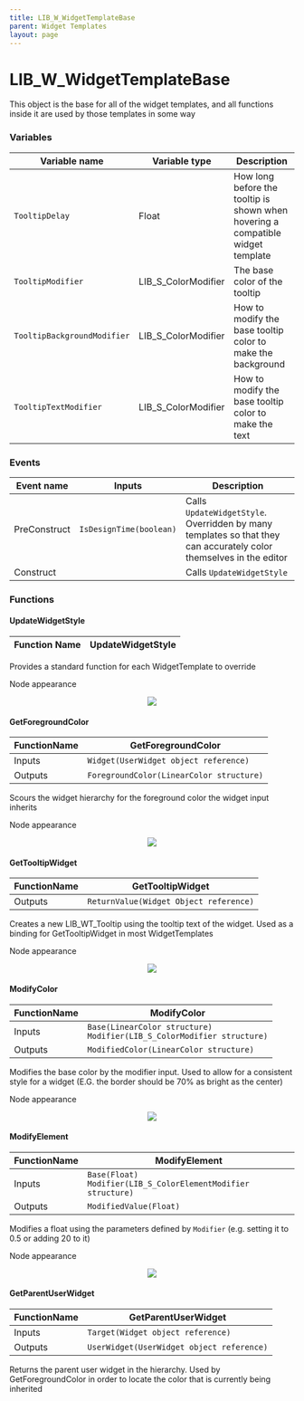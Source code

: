 ```yaml
---
title: LIB_W_WidgetTemplateBase
parent: Widget Templates
layout: page
---
```


# LIB_W_WidgetTemplateBase

This object is the base for all of the widget templates, and all functions inside it are used by those templates in some way

### Variables

| Variable name | Variable type | Description |
| --- | --- | --- |
| `TooltipDelay` | Float | How long before the tooltip is shown when hovering a compatible widget template |
| `TooltipModifier` | LIB_S_ColorModifier | The base color of the tooltip |
| `TooltipBackgroundModifier` | LIB_S_ColorModifier | How to modify the base tooltip color to make the background |
| `TooltipTextModifier` | LIB_S_ColorModifier | How to modify the base tooltip color to make the text |

### Events

| Event name | Inputs | Description |
| --- | --- | --- |
| PreConstruct | `IsDesignTime(boolean)` | Calls `UpdateWidgetStyle`. Overridden by many templates so that they can accurately color themselves in the editor |
| Construct | | Calls `UpdateWidgetStyle` |

### Functions

#### UpdateWidgetStyle

| Function Name | UpdateWidgetStyle
| --- | --- |

Provides a standard function for each WidgetTemplate to override

Node appearance
<p align="center">
<img src="https://github.com/SamsDRGMods/WikiMedia/blob/main/DRGLib/FullDocs/Objects/LIB_W_WidgetTemplateBase/UpdateWidgetStyleImage.png?raw=true">
</p>

#### GetForegroundColor

| FunctionName | GetForegroundColor |
| --- | --- |
| Inputs | `Widget(UserWidget object reference)` |
| Outputs | `ForegroundColor(LinearColor structure)` |

Scours the widget hierarchy for the foreground color the widget input inherits

Node appearance
<p align="center">
<img src="https://github.com/SamsDRGMods/WikiMedia/blob/main/DRGLib/FullDocs/Objects/LIB_W_WidgetTemplateBase/GetForegroundColorImage.png?raw=true">
</p>

#### GetTooltipWidget

| FunctionName | GetTooltipWidget |
| --- | --- |
| Outputs | `ReturnValue(Widget Object reference)` |

Creates a new LIB_WT_Tooltip using the tooltip text of the widget. Used as a binding for GetTooltipWidget in most WidgetTemplates

Node appearance
<p align="center">
<img src="https://github.com/SamsDRGMods/WikiMedia/blob/main/DRGLib/FullDocs/Objects/LIB_W_WidgetTemplateBase/GetTooltipWidgetImage.png?raw=true">
</p>

#### ModifyColor

| FunctionName | ModifyColor |
| --- | --- |
| Inputs | `Base(LinearColor structure)`</br>`Modifier(LIB_S_ColorModifier structure)` |
| Outputs | `ModifiedColor(LinearColor structure)` |

Modifies the base color by the modifier input. Used to allow for a consistent style for a widget (E.G. the border should be 70% as bright as the center)

Node appearance
<p align="center">
<img src="https://github.com/SamsDRGMods/WikiMedia/blob/main/DRGLib/FullDocs/Objects/LIB_W_WidgetTemplateBase/ModifyColorImage.png?raw=true">
</p>

#### ModifyElement

| FunctionName | ModifyElement |
| --- | --- |
| Inputs | `Base(Float)`</br>`Modifier(LIB_S_ColorElementModifier structure)` |
| Outputs | `ModifiedValue(Float)` |

Modifies a float using the parameters defined by `Modifier` (e.g. setting it to 0.5 or adding 20 to it) 

Node appearance
<p align="center">
<img src="https://github.com/SamsDRGMods/WikiMedia/blob/main/DRGLib/FullDocs/Objects/LIB_W_WidgetTemplateBase/ModifyElementImage.png?raw=true">
</p>

#### GetParentUserWidget

| FunctionName | GetParentUserWidget |
| --- | --- |
| Inputs | `Target(Widget object reference)` |
| Outputs | `UserWidget(UserWidget object reference)` |

Returns the parent user widget in the hierarchy. Used by GetForegroundColor in order to locate the color that is currently being inherited

